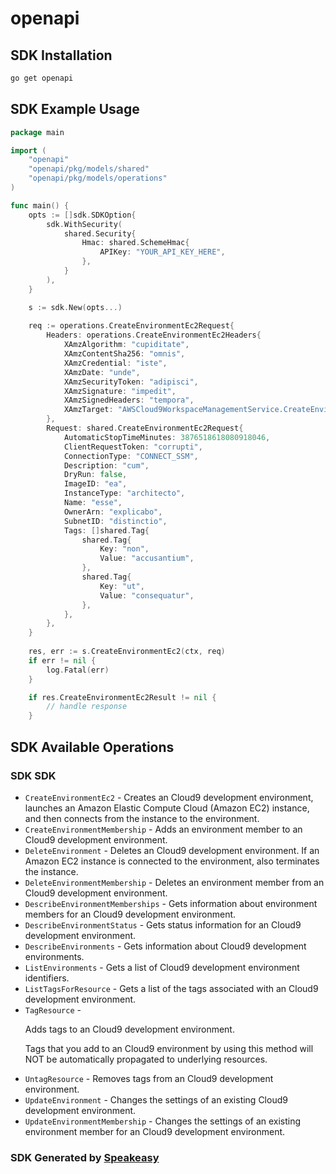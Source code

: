 # openapi

<!-- Start SDK Installation -->
## SDK Installation

```bash
go get openapi
```
<!-- End SDK Installation -->

## SDK Example Usage
<!-- Start SDK Example Usage -->
```go
package main

import (
    "openapi"
    "openapi/pkg/models/shared"
    "openapi/pkg/models/operations"
)

func main() {
    opts := []sdk.SDKOption{
        sdk.WithSecurity(
            shared.Security{
                Hmac: shared.SchemeHmac{
                    APIKey: "YOUR_API_KEY_HERE",
                },
            }
        ),
    }

    s := sdk.New(opts...)
    
    req := operations.CreateEnvironmentEc2Request{
        Headers: operations.CreateEnvironmentEc2Headers{
            XAmzAlgorithm: "cupiditate",
            XAmzContentSha256: "omnis",
            XAmzCredential: "iste",
            XAmzDate: "unde",
            XAmzSecurityToken: "adipisci",
            XAmzSignature: "impedit",
            XAmzSignedHeaders: "tempora",
            XAmzTarget: "AWSCloud9WorkspaceManagementService.CreateEnvironmentEC2",
        },
        Request: shared.CreateEnvironmentEc2Request{
            AutomaticStopTimeMinutes: 3876518618080918046,
            ClientRequestToken: "corrupti",
            ConnectionType: "CONNECT_SSM",
            Description: "cum",
            DryRun: false,
            ImageID: "ea",
            InstanceType: "architecto",
            Name: "esse",
            OwnerArn: "explicabo",
            SubnetID: "distinctio",
            Tags: []shared.Tag{
                shared.Tag{
                    Key: "non",
                    Value: "accusantium",
                },
                shared.Tag{
                    Key: "ut",
                    Value: "consequatur",
                },
            },
        },
    }
    
    res, err := s.CreateEnvironmentEc2(ctx, req)
    if err != nil {
        log.Fatal(err)
    }

    if res.CreateEnvironmentEc2Result != nil {
        // handle response
    }
```
<!-- End SDK Example Usage -->

<!-- Start SDK Available Operations -->
## SDK Available Operations

### SDK SDK

* `CreateEnvironmentEc2` - Creates an Cloud9 development environment, launches an Amazon Elastic Compute Cloud (Amazon EC2) instance, and then connects from the instance to the environment.
* `CreateEnvironmentMembership` - Adds an environment member to an Cloud9 development environment.
* `DeleteEnvironment` - Deletes an Cloud9 development environment. If an Amazon EC2 instance is connected to the environment, also terminates the instance.
* `DeleteEnvironmentMembership` - Deletes an environment member from an Cloud9 development environment.
* `DescribeEnvironmentMemberships` - Gets information about environment members for an Cloud9 development environment.
* `DescribeEnvironmentStatus` - Gets status information for an Cloud9 development environment.
* `DescribeEnvironments` - Gets information about Cloud9 development environments.
* `ListEnvironments` - Gets a list of Cloud9 development environment identifiers.
* `ListTagsForResource` - Gets a list of the tags associated with an Cloud9 development environment.
* `TagResource` - <p>Adds tags to an Cloud9 development environment.</p> <important> <p>Tags that you add to an Cloud9 environment by using this method will NOT be automatically propagated to underlying resources.</p> </important>
* `UntagResource` - Removes tags from an Cloud9 development environment.
* `UpdateEnvironment` - Changes the settings of an existing Cloud9 development environment.
* `UpdateEnvironmentMembership` - Changes the settings of an existing environment member for an Cloud9 development environment.

<!-- End SDK Available Operations -->

### SDK Generated by [Speakeasy](https://docs.speakeasyapi.dev/docs/using-speakeasy/client-sdks)
